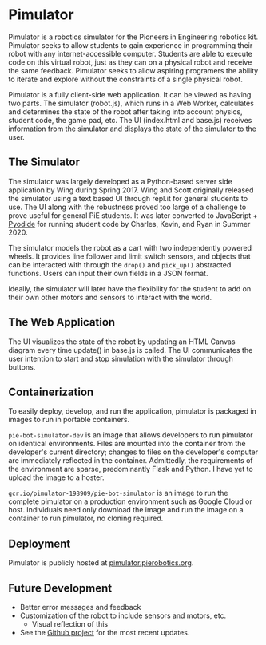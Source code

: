 # Pimulator

Pimulator is a robotics simulator for the Pioneers in Engineering robotics kit. Pimulator seeks to allow students to gain experience in programming their robot with any internet-accessible computer. Students are able to execute code on this virtual robot, just as they can on a physical robot and receive the same feedback. Pimulator seeks to allow aspiring programers the ability to iterate and explore without the constraints of a single physical robot.

Pimulator is a fully client-side web application. It can be viewed as having two parts. The simulator (robot.js), which runs in a Web Worker, calculates and determines the state of the robot after taking into account physics, student code, the game pad, etc. The UI (index.html and base.js) receives information from the simulator and displays the state of the simulator to the user.

## The Simulator

The simulator was largely developed as a Python-based server side application by Wing during Spring 2017. Wing and Scott originally released the simulator using a text based UI through repl.it for general students to use. The UI along with the robustness proved too large of a challenge to prove useful for general PiE students. It was later converted to JavaScript + [Pyodide](https://github.com/iodide-project/pyodide) for running student code by Charles, Kevin, and Ryan in Summer 2020.

The simulator models the robot as a cart with two independently powered wheels. It provides line follower and limit switch sensors, and objects that can be interacted with through the `drop()` and `pick_up()` abstracted functions. Users can input their own fields in a JSON format.

Ideally, the simulator will later have the flexibility for the student to add on their own other motors and sensors to interact with the world.

## The Web Application

The UI visualizes the state of the robot by updating an HTML Canvas diagram every time update() in base.js is called. The UI communicates the user intention to start and stop simulation with the simulator through buttons. 

## Containerization

To easily deploy, develop, and run the application, pimulator is packaged in images to run in portable containers.

`pie-bot-simulator-dev` is an image that allows developers to run pimulator on identical environments. Files are mounted into the container from the developer's current directory; changes to files on the developer's computer are immediately reflected in the container. Admittedly, the requirements of the environment are sparse, predominantly Flask and Python. I have yet to upload the image to a hoster.

`gcr.io/pimulator-198909/pie-bot-simulator` is an image to run the complete pimulator on a production environment such as Google Cloud or host. Individuals need only download the image and run the image on a container to run pimulator, no cloning required.

## Deployment

Pimulator is publicly hosted at [pimulator.pierobotics.org](https://pimulator.pierobotics.org/).

## Future Development

* Better error messages and feedback
* Customization of the robot to include sensors and motors, etc.
    - Visual reflection of this
* See the [Github project](https://github.com/pioneers/pimulator-js/projects/1) for the most recent updates.

